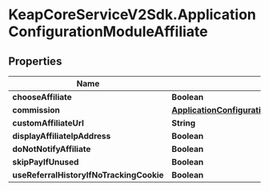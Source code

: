# KeapCoreServiceV2Sdk.ApplicationConfigurationModuleAffiliate

## Properties

Name | Type | Description | Notes
------------ | ------------- | ------------- | -------------
**chooseAffiliate** | **Boolean** |  | [optional] 
**commission** | [**ApplicationConfigurationModuleAffiliateCommission**](ApplicationConfigurationModuleAffiliateCommission.md) |  | [optional] 
**customAffiliateUrl** | **String** |  | [optional] 
**displayAffiliateIpAddress** | **Boolean** |  | [optional] 
**doNotNotifyAffiliate** | **Boolean** |  | [optional] 
**skipPayIfUnused** | **Boolean** |  | [optional] 
**useReferralHistoryIfNoTrackingCookie** | **Boolean** |  | [optional] 


